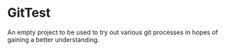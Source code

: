 # GitTest
An empty project to be used to try out various git processes in hopes of gaining a better understanding.
